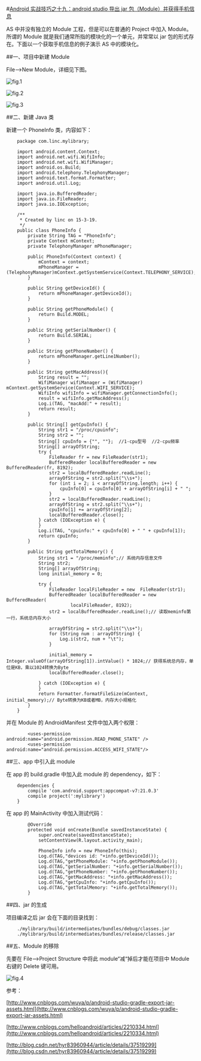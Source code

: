 #[Android 实战技巧之十九：android studio 导出 jar 包（Module）并获得手机信息](http://blog.csdn.net/lincyang/article/details/44457799)

AS 中并没有独立的 Module 工程，但是可以在普通的 Project 中加入 Module。所谓的 Module 就是我们通常所指的模块化的一个单元，并常常以 jar 包的形式存在。下面以一个获取手机信息的例子演示 AS 中的模块化。

##一、项目中新建 Module

File—>New Module，详细见下图。 

![fig.1](images/19-1.png)

![fig.2](images/19-2.png)

![fig.3](images/19-3.png)

##二、新建 Java 类

新建一个 PhoneInfo 类，内容如下：

```
    package com.linc.mylibrary;

    import android.content.Context;
    import android.net.wifi.WifiInfo;
    import android.net.wifi.WifiManager;
    import android.os.Build;
    import android.telephony.TelephonyManager;
    import android.text.format.Formatter;
    import android.util.Log;
 
    import java.io.BufferedReader;
    import java.io.FileReader;
    import java.io.IOException;

    /** 
     * Created by linc on 15-3-19.
     */
    public class PhoneInfo {
        private String TAG = "PhoneInfo";
        private Context mContext;
        private TelephonyManager mPhoneManager;
 
        public PhoneInfo(Context context) {
            mContext = context;
            mPhoneManager = (TelephonyManager)mContext.getSystemService(Context.TELEPHONY_SERVICE);
        }
   
        public String getDeviceId() {
            return mPhoneManager.getDeviceId();
        }

        public String getPhoneModule() {
            return Build.MODEL;
        }

        public String getSerialNumber() {
            return Build.SERIAL;
        }

        public String getPhoneNumber() {
            return mPhoneManager.getLine1Number();
        }

        public String getMacAddress(){
            String result = "";
            WifiManager wifiManager = (WifiManager) mContext.getSystemService(Context.WIFI_SERVICE);
            WifiInfo wifiInfo = wifiManager.getConnectionInfo();
            result = wifiInfo.getMacAddress();
            Log.i(TAG, "macAdd:" + result);
            return result;
        }

        public String[] getCpuInfo() {
            String str1 = "/proc/cpuinfo";
            String str2 = "";
            String[] cpuInfo = {"", ""};  //1-cpu型号  //2-cpu频率
            String[] arrayOfString;
            try {
                FileReader fr = new FileReader(str1);
                BufferedReader localBufferedReader = new BufferedReader(fr, 8192);
                str2 = localBufferedReader.readLine();
                arrayOfString = str2.split("\\s+");
                for (int i = 2; i < arrayOfString.length; i++) {
                    cpuInfo[0] = cpuInfo[0] + arrayOfString[i] + " ";
                }
                str2 = localBufferedReader.readLine();
                arrayOfString = str2.split("\\s+");
                cpuInfo[1] += arrayOfString[2];
                localBufferedReader.close();
            } catch (IOException e) {
            }
            Log.i(TAG, "cpuinfo:" + cpuInfo[0] + " " + cpuInfo[1]);
            return cpuInfo;
        }

        public String getTotalMemory() {
            String str1 = "/proc/meminfo";// 系统内存信息文件
            String str2;
            String[] arrayOfString;
            long initial_memory = 0;

            try {
                FileReader localFileReader = new  FileReader(str1);
                BufferedReader localBufferedReader = new BufferedReader(
                        localFileReader, 8192);
                str2 = localBufferedReader.readLine();// 读取meminfo第一行，系统总内存大小

                arrayOfString = str2.split("\\s+");
                for (String num : arrayOfString) {
                    Log.i(str2, num + "\t");
                }

                initial_memory = Integer.valueOf(arrayOfString[1]).intValue() * 1024;// 获得系统总内存，单位是KB，乘以1024转换为Byte
                localBufferedReader.close();

            } catch (IOException e) {
            }
            return Formatter.formatFileSize(mContext, initial_memory);// Byte转换为KB或者MB，内存大小规格化
        }
    }
```

并在 Module 的 AndroidManifest 文件中加入两个权限：

```
        <uses-permission android:name="android.permission.READ_PHONE_STATE" />
        <uses-permission android:name="android.permission.ACCESS_WIFI_STATE"/>
```

##三、app 中引入此 module

在 app 的 build.gradle 中加入此 module 的 dependency，如下：

```
    dependencies {
        compile 'com.android.support:appcompat-v7:21.0.3'
        compile project(':mylibrary')
    }
```

在 app 的 MainActivity 中加入测试代码：

```
        @Override
        protected void onCreate(Bundle savedInstanceState) {
            super.onCreate(savedInstanceState);
            setContentView(R.layout.activity_main);

            PhoneInfo info = new PhoneInfo(this);
            Log.d(TAG,"devices id: "+info.getDeviceId());
            Log.d(TAG,"getPhoneModule: "+info.getPhoneModule());
            Log.d(TAG,"getSerialNumber: "+info.getSerialNumber());
            Log.d(TAG,"getPhoneNumber: "+info.getPhoneNumber());
            Log.d(TAG,"getMacAddress: "+info.getMacAddress());
            Log.d(TAG,"getCpuInfo: "+info.getCpuInfo());
            Log.d(TAG,"getTotalMemory: "+info.getTotalMemory());
        }
```

##四、jar 的生成

项目编译之后 jar 会在下面的目录找到：

```
    ./mylibrary/build/intermediates/bundles/debug/classes.jar
    ./mylibrary/build/intermediates/bundles/release/classes.jar
```

##五、Module 的移除

先要在 File—>Project Structure 中将此 module“减“掉后才能在项目中 Module 右键的 Delete 键可用。 

![fig.4](images/19-4.png)

参考： 

[http://www.cnblogs.com/wuya/p/android-studio-gradle-export-jar-assets.html](http://www.cnblogs.com/wuya/p/android-studio-gradle-export-jar-assets.html)

[http://www.cnblogs.com/helloandroid/articles/2210334.html](http://www.cnblogs.com/helloandroid/articles/2210334.html)
 
[http://blog.csdn.net/hyr83960944/article/details/37519299](http://blog.csdn.net/hyr83960944/article/details/37519299)